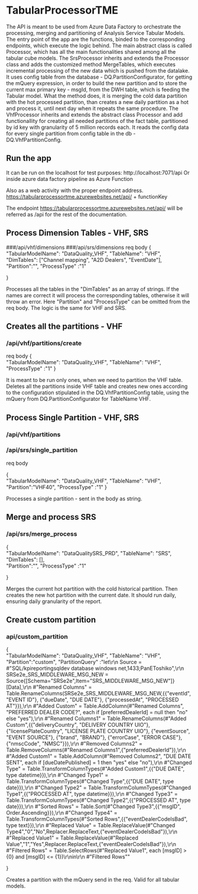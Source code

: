 # TabularProcessorTME

The API is meant to be used from Azure Data Factory to orchestrate the processing, merging and partitioning of Analysis Service Tabular Models.
The entry point of the app are the functions, binded to the corresponding endpoints, which execute the logic behind. The main abstract class is 
called Processor, which has all the main functionalities shared among all the tabular cube models. 
The SrsProcessor inherits and extends the Processor class and adds the customized method MergeTables, which executes incremental processing of the new data
which is pushed from the datalake. It uses config table from the database - DQ.PartitionConfigurator, for getting the mQuery expression, in order to build the
new partition and to store the current max primary key - msgId, from the DWH table, which is feeding the Tabular model.
What the method does, it is merging the cold data partition with the hot processed partition, than creates a new daily partition as a hot and process it, until
next day when it repeats the same procedure.
The VhfProcessor inherits and extends the abstract class Processor and add functionallity for creating all needed partitions of the fact table, 
partitioned by id key with granularity of 5 million records each. It reads the config data for every single partition from config table in the 
db - DQ.VhfPartitionConfig. 

## Run the app

It can be run on the localhost for test purposes:
http://localhost:7071/api
Or inside azure data factory pipeline as Azure Function

Also as a web activity with the proper endpoint address.
https://tabularprocessortme.azurewebsites.net/api/ + functionKey

The endpoint https://tabularprocessortme.azurewebsites.net/api/ will be referred as /api for the rest of the documentation.


## Process Dimension Tables - VHF, SRS
###/api/vhf/dimensions
###/api/srs/dimensions
req body
{    
    "TabularModelName": "DataQuality_VHF",
    "TableName": "VHF",
    "DimTables": ["Channel mapping", "A2D Dealers", "EventDate"],   
    "Partition":"",
    "ProcessType" :"1"

}

Processes all the tables in the "DimTables" as an array of strings. If the names are correct it will process the corresponding tables, otherwise it will throw an error. Here "Partition" and "ProcessType" can be omitted from the req body. The logic is the same for VHF and SRS.


## Creates all the partitions - VHF
### /api/vhf/partitions/create

req body
{    
    "TabularModelName": "DataQuality_VHF",
    "TableName": "VHF",  
    "ProcessType" :"1"
}

It is meant to be run only ones, when we need to partition the VHF table.
Deletes all the partitions inside VHF table and creates new ones according to the configuration stipulated in the DQ.VhfPartitionConfig table, using the mQuery from DQ.PartitionConfigurator for TableName VHF.


## Process Single Partition - VHF, SRS

### /api/vhf/partitions

### /api/srs/single_partition

req body 

{    
    "TabularModelName": "DataQuality_VHF",
    "TableName": "VHF",     
    "Partition":"VHF40",
    "ProcessType" :"1"
}

Processes a single partition - sent in the body as string.


## Merge and process SRS
### /api/srs/merge_process

{    
    "TabularModelName": "DataQualitySRS_PRD",
    "TableName": "SRS",
    "DimTables": [],   
    "Partition":"",
    "ProcessType" :"1"

}

Merges the current hot partition with the cold historical partition. Then creates the new hot partition with the current date. It should run daily,
ensuring daily granularity of the report.


## Create custom partition
### api/custom_partition

{    
    "TabularModelName": "DataQuality_VHF",
    "TableName": "VHF",    
    "Partition":"custom",
    "PartitionQuery" :"let\r\n    Source = #\"SQL\/kpireportingsqldev database windows net,1433;PanEToshiko\",\r\n    SRSe2e_SRS_MIDDLEWARE_MSG_NEW = Source{[Schema=\"SRSe2e\",Item=\"SRS_MIDDLEWARE_MSG_NEW\"]}[Data],\r\n    #\"Renamed Columns\" = Table.RenameColumns(SRSe2e_SRS_MIDDLEWARE_MSG_NEW,{{\"eventId\", \"EVENT ID\"}, {\"dueDate\", \"DUE DATE\"}, {\"processedAt\", \"PROCESSED AT\"}}),\r\n    #\"Added Custom\" = Table.AddColumn(#\"Renamed Columns\", \"PREFERRED DEALER CODE?\", each if [preferredDealerId] = null then \"no\" else \"yes\"),\r\n    #\"Renamed Columns1\" = Table.RenameColumns(#\"Added Custom\",{{\"deliveryCountry\", \"DELIVERY COUNTRY UIO\"}, {\"licensePlateCountry\", \"LICENSE PLATE COUNTRY UIO\"}, {\"eventSource\", \"EVENT SOURCE\"}, {\"brand\", \"BRAND\"}, {\"errorCase\", \"ERROR CASE\"}, {\"nmscCode\", \"NMSC\"}}),\r\n    #\"Removed Columns2\" = Table.RemoveColumns(#\"Renamed Columns1\",{\"preferredDealerId\"}),\r\n    #\"Added Custom1\" = Table.AddColumn(#\"Removed Columns2\", \"DUE DATE SENT\", each if [dueDatePublished] = 1 then \"yes\" else \"no\"),\r\n    #\"Changed Type\" = Table.TransformColumnTypes(#\"Added Custom1\",{{\"DUE DATE\", type datetime}}),\r\n    #\"Changed Type1\" = Table.TransformColumnTypes(#\"Changed Type\",{{\"DUE DATE\", type date}}),\r\n    #\"Changed Type2\" = Table.TransformColumnTypes(#\"Changed Type1\",{{\"PROCESSED AT\", type datetime}}),\r\n    #\"Changed Type3\" = Table.TransformColumnTypes(#\"Changed Type2\",{{\"PROCESSED AT\", type date}}),\r\n    #\"Sorted Rows\" = Table.Sort(#\"Changed Type3\",{{\"msgID\", Order.Ascending}}),\r\n    #\"Changed Type4\" = Table.TransformColumnTypes(#\"Sorted Rows\",{{\"eventDealerCodeIsBad\", type text}}),\r\n    #\"Replaced Value\" = Table.ReplaceValue(#\"Changed Type4\",\"0\",\"No\",Replacer.ReplaceText,{\"eventDealerCodeIsBad\"}),\r\n    #\"Replaced Value1\" = Table.ReplaceValue(#\"Replaced Value\",\"1\",\"Yes\",Replacer.ReplaceText,{\"eventDealerCodeIsBad\"}),\r\n    #\"Filtered Rows\" = Table.SelectRows(#\"Replaced Value1\", each [msgID] > {0} and [msgID] <= {1})\r\nin\r\n    #\"Filtered Rows\""

}

Creates a partition with the mQuery send in the req. Valid for all tabular models.

